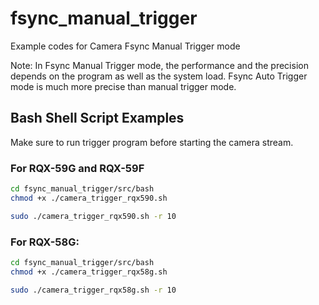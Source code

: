 # fsync_manual_trigger
Example codes for Camera Fsync Manual Trigger mode

Note:
In Fsync Manual Trigger mode, the performance and the precision depends on the program as well as the system load. Fsync Auto Trigger mode is much more precise than manual trigger mode.

## Bash Shell Script Examples

Make sure to run trigger program before starting the camera stream. 

### For RQX-59G and RQX-59F

```bash
cd fsync_manual_trigger/src/bash
chmod +x ./camera_trigger_rqx590.sh

sudo ./camera_trigger_rqx590.sh -r 10
```

### For RQX-58G:

```bash
cd fsync_manual_trigger/src/bash
chmod +x ./camera_trigger_rqx58g.sh

sudo ./camera_trigger_rqx58g.sh -r 10
```